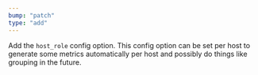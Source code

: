 ```yaml
---
bump: "patch"
type: "add"
---
```


Add the `host_role` config option. This config option can be set per host to generate some metrics automatically per host and possibly do things like grouping in the future.

